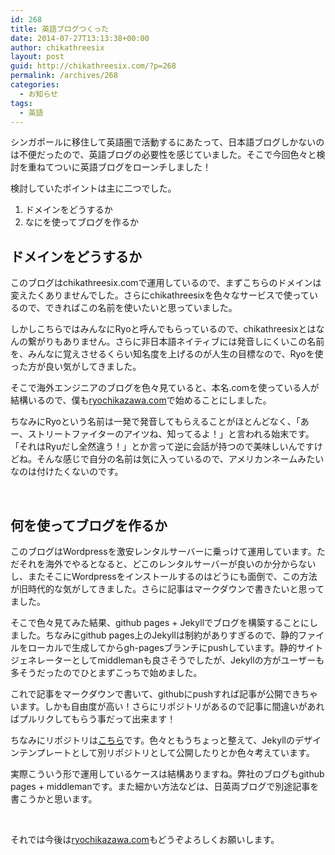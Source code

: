 ```yaml
---
id: 268
title: 英語ブログつくった
date: 2014-07-27T13:13:38+00:00
author: chikathreesix
layout: post
guid: http://chikathreesix.com/?p=268
permalink: /archives/268
categories:
  - お知らせ
tags:
  - 英語
---
```

シンガポールに移住して英語圏で活動するにあたって、日本語ブログしかないのは不便だったので、英語ブログの必要性を感じていました。そこで今回色々と検討を重ねてついに英語ブログをローンチしました！

<!--more-->

検討していたポイントは主に二つでした。

  1. ドメインをどうするか
  2. なにを使ってブログを作るか

## ドメインをどうするか

このブログはchikathreesix.comで運用しているので、まずこちらのドメインは変えたくありませんでした。さらにchikathreesixを色々なサービスで使っているので、できればこの名前を使いたいと思っていました。

しかしこちらではみんなにRyoと呼んでもらっているので、chikathreesixとはなんの繋がりもありません。さらに非日本語ネイティブには発音しにくいこの名前を、みんなに覚えさせるくらい知名度を上げるのが人生の目標なので、Ryoを使った方が良い気がしてきました。

そこで海外エンジニアのブログを色々見ていると、本名.comを使っている人が結構いるので、僕も<a href="http://ryochikazawa.com" target="_blank">ryochikazawa.com</a>で始めることにしました。

ちなみにRyoという名前は一発で発音してもらえることがほとんどなく、「あー、ストリートファイターのアイツね、知ってるよ！」と言われる始末です。「それはRyuだし全然違う！」とか言って逆に会話が持つので美味しいんですけどね。そんな感じで自分の名前は気に入っているので、アメリカンネームみたいなのは付けたくないのです。

&nbsp;

## 何を使ってブログを作るか

このブログはWordpressを激安レンタルサーバーに乗っけて運用しています。ただそれを海外でやるとなると、どこのレンタルサーバーが良いのか分からないし、またそこにWordpressをインストールするのはどうにも面倒で、この方法が旧時代的な気がしてきました。さらに記事はマークダウンで書きたいと思ってました。

そこで色々見てみた結果、github pages + Jekyllでブログを構築することにしました。ちなみにgithub pages上のJekyllは制約がありすぎるので、静的ファイルをローカルで生成してからgh-pagesブランチにpushしています。静的サイトジェネレーターとしてmiddlemanも良さそうでしたが、Jekyllの方がユーザーも多そうだったのでひとまずこっちで始めました。

これで記事をマークダウンで書いて、githubにpushすれば記事が公開できちゃいます。しかも自由度が高い！さらにリポジトリがあるので記事に間違いがあればプルリクしてもらう事だって出来ます！

ちなみにリポジトリは<a href="https://github.com/chikathreesix/ryochikazawa.com" target="_blank">こちら</a>です。色々ともうちょっと整えて、Jekyllのデザインテンプレートとして別リポジトリとして公開したりとか色々考えています。

実際こういう形で運用しているケースは結構ありますね。弊社のブログもgithub pages + middlemanです。また細かい方法などは、日英両ブログで別途記事を書こうかと思います。

&nbsp;

それでは今後は<a href="http://ryochikazawa.com" target="_blank">ryochikazawa.com</a>もどうぞよろしくお願いします。